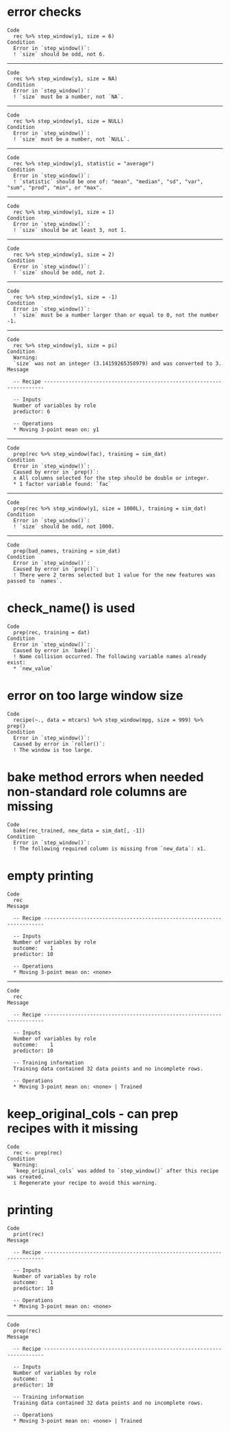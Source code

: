 # error checks

    Code
      rec %>% step_window(y1, size = 6)
    Condition
      Error in `step_window()`:
      ! `size` should be odd, not 6.

---

    Code
      rec %>% step_window(y1, size = NA)
    Condition
      Error in `step_window()`:
      ! `size` must be a number, not `NA`.

---

    Code
      rec %>% step_window(y1, size = NULL)
    Condition
      Error in `step_window()`:
      ! `size` must be a number, not `NULL`.

---

    Code
      rec %>% step_window(y1, statistic = "average")
    Condition
      Error in `step_window()`:
      ! `statistic` should be one of: "mean", "median", "sd", "var", "sum", "prod", "min", or "max".

---

    Code
      rec %>% step_window(y1, size = 1)
    Condition
      Error in `step_window()`:
      ! `size` should be at least 3, not 1.

---

    Code
      rec %>% step_window(y1, size = 2)
    Condition
      Error in `step_window()`:
      ! `size` should be odd, not 2.

---

    Code
      rec %>% step_window(y1, size = -1)
    Condition
      Error in `step_window()`:
      ! `size` must be a number larger than or equal to 0, not the number -1.

---

    Code
      rec %>% step_window(y1, size = pi)
    Condition
      Warning:
      `size` was not an integer (3.14159265358979) and was converted to 3.
    Message
      
      -- Recipe ----------------------------------------------------------------------
      
      -- Inputs 
      Number of variables by role
      predictor: 6
      
      -- Operations 
      * Moving 3-point mean on: y1

---

    Code
      prep(rec %>% step_window(fac), training = sim_dat)
    Condition
      Error in `step_window()`:
      Caused by error in `prep()`:
      x All columns selected for the step should be double or integer.
      * 1 factor variable found: `fac`

---

    Code
      prep(rec %>% step_window(y1, size = 1000L), training = sim_dat)
    Condition
      Error in `step_window()`:
      ! `size` should be odd, not 1000.

---

    Code
      prep(bad_names, training = sim_dat)
    Condition
      Error in `step_window()`:
      Caused by error in `prep()`:
      ! There were 2 terms selected but 1 value for the new features was passed to `names`.

# check_name() is used

    Code
      prep(rec, training = dat)
    Condition
      Error in `step_window()`:
      Caused by error in `bake()`:
      ! Name collision occurred. The following variable names already exist:
      * `new_value`

# error on too large window size

    Code
      recipe(~., data = mtcars) %>% step_window(mpg, size = 999) %>% prep()
    Condition
      Error in `step_window()`:
      Caused by error in `roller()`:
      ! The window is too large.

# bake method errors when needed non-standard role columns are missing

    Code
      bake(rec_trained, new_data = sim_dat[, -1])
    Condition
      Error in `step_window()`:
      ! The following required column is missing from `new_data`: x1.

# empty printing

    Code
      rec
    Message
      
      -- Recipe ----------------------------------------------------------------------
      
      -- Inputs 
      Number of variables by role
      outcome:    1
      predictor: 10
      
      -- Operations 
      * Moving 3-point mean on: <none>

---

    Code
      rec
    Message
      
      -- Recipe ----------------------------------------------------------------------
      
      -- Inputs 
      Number of variables by role
      outcome:    1
      predictor: 10
      
      -- Training information 
      Training data contained 32 data points and no incomplete rows.
      
      -- Operations 
      * Moving 3-point mean on: <none> | Trained

# keep_original_cols - can prep recipes with it missing

    Code
      rec <- prep(rec)
    Condition
      Warning:
      `keep_original_cols` was added to `step_window()` after this recipe was created.
      i Regenerate your recipe to avoid this warning.

# printing

    Code
      print(rec)
    Message
      
      -- Recipe ----------------------------------------------------------------------
      
      -- Inputs 
      Number of variables by role
      outcome:    1
      predictor: 10
      
      -- Operations 
      * Moving 3-point mean on: <none>

---

    Code
      prep(rec)
    Message
      
      -- Recipe ----------------------------------------------------------------------
      
      -- Inputs 
      Number of variables by role
      outcome:    1
      predictor: 10
      
      -- Training information 
      Training data contained 32 data points and no incomplete rows.
      
      -- Operations 
      * Moving 3-point mean on: <none> | Trained

